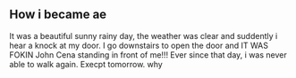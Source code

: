 ## How i became ae
It was a beautiful sunny rainy day, the weather was clear and suddently i hear a knock at my door.
I go downstairs to open the door and IT WAS FOKIN John Cena standing in front of me!!!
Ever since that day, i was never able to walk again. Execpt tomorrow. why
